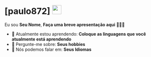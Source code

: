 # [paulo872] <img src="[https://github.com/TheDudeThatCode/TheDudeThatCode/blob/master/Assets/Mario_Hello_Big.gif](https://www.google.com/url?sa=i&url=https%3A%2F%2Fgamebanana.com%2Fsprays%2F19877&psig=AOvVaw0N5SFdGmjJLK9YEHYByD7V&ust=1711548766476000&source=images&cd=vfe&opi=89978449&ved=0CA8QjRxqFwoTCPD655yOkoUDFQAAAAAdAAAAABAD)" width="30px">

Eu sou <strong>Seu Nome</strong>, <strong>Faça uma breve apresentação aqui</strong> 👨🏻‍💻 

- 🚀 Atualmente estou aprendendo: <strong>Coloque as linguagens que você atualmente está aprendendo</strong> 
- 💬 Pergunte-me sobre: <strong>Seus hobbies</strong>
- 📣 Nós podemos falar em: <strong>Seus Idiomas</strong>
